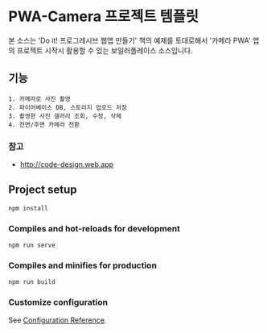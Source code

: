 # PWA-Camera 프로젝트 템플릿

본 소스는 'Do it! 프로그레시브 웹앱 만들기' 책의 예제를 토대로해서 '카메라 PWA' 앱의 프로젝트 시작시 활용할 수 있는 보일러플레이스 소스입니다. 

## 기능
```
1. 카메라로 사진 촬영
2. 파이어베이스 DB, 스토리지 업로드 저장
3. 촬영한 사진 갤러리 조회, 수정, 삭제
4. 전면/후면 카메라 전환
```

### 참고
* http://code-design.web.app

## Project setup
```
npm install
```

### Compiles and hot-reloads for development
```
npm run serve
```

### Compiles and minifies for production
```
npm run build
```

### Customize configuration
See [Configuration Reference](https://cli.vuejs.org/config/).
